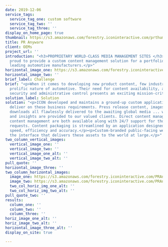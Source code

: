 ```yaml
---
date: 2019-12-06
service_tags:
  service_tag_one: custom software
  service_tag_two: ''
  service_tag_three: ''
display_on_home_page: true
thumbnail: https://s3.amazonaws.com/forestry.iconinteractive.com/prthumb.jpg
title: PR Anyware
client: OEMs
project_url: ''
introduction: "<h3>PROPRIETARY WORLD-CLASS MEDIA MANAGEMENT SITES </h3><p>ICON is
  proud to provide a custom content management solution for a portfolio of the world's
  leading automotive manufacturers.</p>"
horizontal_image_one: https://s3.amazonaws.com/forestry.iconinteractive.com/PRAnywarePanelLarge3.jpg
horizontal_image_two: ''
brief_label: Challenge
brief: "<p>When it comes to developing new product content, few industries match the
  prolific nature of automotive. Their need for content availability, accessibility,
  security and administrative control presents an exciting mission-critical challenge.</p>"
solution_label: Solution
solution: "<p>ICON developed and maintains a ground-up custom application to successfully
  deliver on these business requirements. Press release content, images, video, and
  downloads all flawlessly delivered to the awaiting global media ... while analytics
  and insights are provided to our valued clients. Direct content management and ICON-assisted
  content management are both available along with 24/7 support for those special
  requests. Content packaging is streamlined by an application designed for maximum
  speed, efficiency and accuracy.</p><p>Custom-branded public-facing websites provide
  the interface that delivers these assets to the world at large.</p>"
two_column_vertical_images:
  vertical_image_one: ''
  vertical_image_two: ''
  vertical_image_one_alt: ''
  vertical_image_two_alt: ''
pull_quote: ''
horizontal_image_three: ''
two_column_horizontal_images:
  image_one: https://s3.amazonaws.com/forestry.iconinteractive.com/PRAnywarePanelLarge2.jpg
  image_two: https://s3.amazonaws.com/forestry.iconinteractive.com/PRAnywarePanelLarge1.jpg
  two_col_horiz_img_one_alt: ''
  two_col_horiz_img_two_alt: ''
pull_quote_two: ''
results:
  column_one: ''
  column_two: ''
  column_three: ''
horiz_image_one_alt: ''
horiz_image_two_alt: ''
horizontal_image_three_alt: ''
display_on_site: true

---
```

